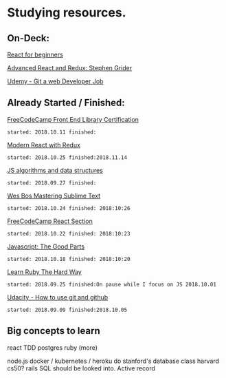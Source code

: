 # Studying resources.

## On-Deck:



[React for beginners](https://reactforbeginners.com/)

[Advanced React and Redux: Stephen Grider](https://www.udemy.com/react-redux-tutorial/)

[Udemy - Git a web Developer Job](https://www.udemy.com/git-a-web-developer-job-mastering-the-modern-workflow/)

## Already Started / Finished:
[FreeCodeCamp Front End Library Certification](https://learn.freecodecamp.org)
    
    started: 2018.10.11 finished:
    
[Modern React with Redux](https://www.udemy.com/react-redux/)

    started: 2018.10.25 finished:2018.11.14

[JS algorithms and data structures](https://www.udemy.com/js-algorithms-and-data-structures-masterclass)

    started: 2018.09.27 finished:

[Wes Bos Mastering Sublime Text](https://sublimetextbook.com/)

    started: 2018.10.24 finished: 2018:10:26

[FreeCodeCamp React Section](https://learn.freecodecamp.org/front-end-libraries/react/)

    started: 2018.10.22 finished: 2018:10:23

[Javascript: The Good Parts](http://shop.oreilly.com/product/9780596517748.do)

    started: 2018.10.18 finished: 2018:10:20

[Learn Ruby The Hard Way](https://learnrubythehardway.org/)

    started: 2018.09.25 finished:On pause while I focus on JS 2018.10.01

[Udacity - How to use git and github](https://classroom.udacity.com/courses/ud775/)

    started: 2018.09.09 finished:2018.10.05

## Big concepts to learn

react
TDD
postgres
ruby (more)

node.js
docker / kubernetes / heroku
do stanford's database class
harvard cs50?
rails
SQL should be looked into.
Active record
